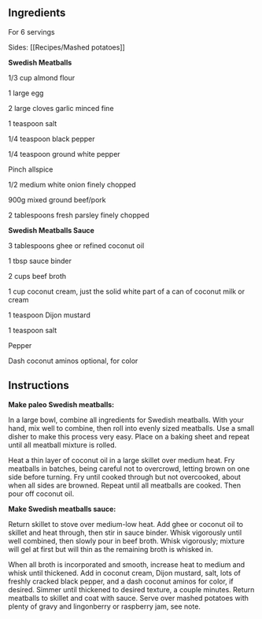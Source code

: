 ## Ingredients

For 6 servings

Sides: [[Recipes/Mashed potatoes]]

**Swedish Meatballs**

1/3 cup almond flour

1 large egg

2 large cloves garlic minced fine

1 teaspoon salt

1/4 teaspoon black pepper

1/4 teaspoon ground white pepper

Pinch allspice

1/2 medium white onion finely chopped

900g mixed ground beef/pork

2 tablespoons fresh parsley finely chopped

**Swedish Meatballs Sauce**

3 tablespoons ghee or refined coconut oil

1 tbsp sauce binder

2 cups beef broth

1 cup coconut cream, just the solid white part of a can of coconut milk or cream

1 teaspoon Dijon mustard

1 teaspoon salt

Pepper

Dash coconut aminos optional, for color

## Instructions

**Make paleo Swedish meatballs:**

In a large bowl, combine all ingredients for Swedish meatballs. With your hand, mix well to combine, then roll into evenly sized meatballs. Use a small disher to make this process very easy. Place on a baking sheet and repeat until all meatball mixture is rolled.

Heat a thin layer of coconut oil in a large skillet over medium heat. Fry meatballs in batches, being careful not to overcrowd, letting brown on one side before turning. Fry until cooked through but not overcooked, about when all sides are browned. Repeat until all meatballs are cooked. Then pour off coconut oil.

**Make Swedish meatballs sauce:**

Return skillet to stove over medium-low heat. Add ghee or coconut oil to skillet and heat through, then stir in sauce binder. Whisk vigorously until well combined, then slowly pour in beef broth. Whisk vigorously; mixture will gel at first but will thin as the remaining broth is whisked in.

When all broth is incorporated and smooth, increase heat to medium and whisk until thickened. Add in coconut cream, Dijon mustard, salt, lots of freshly cracked black pepper, and a dash coconut aminos for color, if desired. Simmer until thickened to desired texture, a couple minutes. Return meatballs to skillet and coat with sauce. Serve over mashed potatoes with plenty of gravy and lingonberry or raspberry jam, see note.



